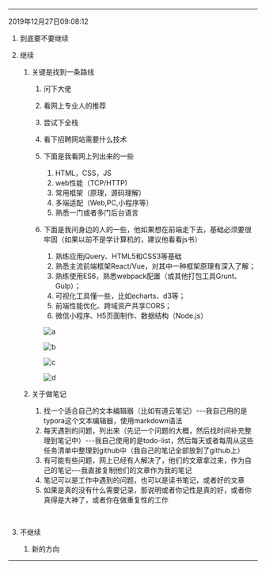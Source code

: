 

------

2019年12月27日09:08:12

1. 到底要不要继续

2. 继续

   1. 关键是找到一条路线

      1. 问下大佬

      2. 看网上专业人的推荐

      3. 尝试下全栈

      4. 看下招聘网站需要什么技术

      5. 下面是我看网上列出来的一些

         1. HTML，CSS，JS
         2. web性能（TCP/HTTP)
         3. 常用框架（原理，源码理解）
         4. 多端适配（Web,PC,小程序等）
         5. 熟悉一门或者多门后台语言

      6. 下面是我问身边的人的一些，他如果想在前端走下去，基础必须要很牢固（如果以前不是学计算机的，建议他看看js书）

         1. 熟练应用jQuery、HTML5和CSS3等基础
         2. 熟悉主流前端框架React/Vue，对其中一种框架原理有深入了解；
         3. 熟练使用ES6，熟悉webpack配置（或其他打包工具Grunt、Gulp）；
         4. 可视化工具懂一些，比如echarts、d3等；
         5. 前端性能优化、跨域资产共享CORS；
         6. 微信小程序、H5页面制作、数据结构（Node.js）

         ![a](https://github.com/chenyansong1/note/blob/master/plan/1577415513909.png?raw=true)

         ![b](https://github.com/chenyansong1/note/blob/master/plan/1577415537444.png?raw=true)

         ![c](https://github.com/chenyansong1/note/blob/master/plan/1577415610908.png?raw=true)

         ![d](https://github.com/chenyansong1/note/blob/master/plan/1577415664609.png?raw=true)

         

   2. 关于做笔记

      1. 找一个适合自己的文本编辑器（比如有道云笔记）---我自己用的是typora这个文本编辑器，使用markdown语法
      2. 每天遇到的问题，列出来（先记一个问题的大概，然后找时间补充整理到笔记中）---我自己使用的是todo-list，然后每天或者每周从这些任务清单中整理到github中（我自己的笔记全部放到了github上）
      3. 有可能有些问题，网上已经有人解决了，他们的文章拿过来，作为自己的笔记---我直接复制他们的文章作为我的笔记
      4. 笔记可以是工作中遇到的问题，也可以是读书笔记，或者好的文章
      5. 如果是真的没有什么需要记录，那说明或者你记性是真的好，或者你真得是大神了，或者你在做重复性的工作

      ​         

3. 不继续

   1. 新的方向



------

